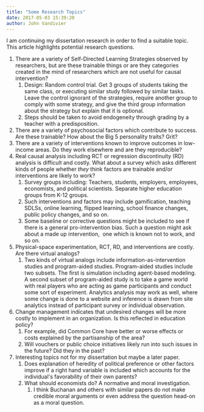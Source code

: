 ```yaml
---
title: "Some Research Topics"
date: 2017-05-03 15:39:20
author: John Vandivier
---
```




I am continuing my dissertation research in order to find a suitable topic. This article highlights potential research questions.
<ol>
 	<li>There are a variety of Self-Directed Learning Strategies observed by researchers, but are these trainable things or are they categories created in the mind of researchers which are not useful for causal intervention?
<ol>
 	<li>Design: Random control trial. Get 3 groups of students taking the same class, or executing similar study followed by similar tasks. Leave the control ignorant of the strategies, require another group to comply with some strategy, and give the third group information about the strategy but explain that it is optional.</li>
 	<li>Steps should be taken to avoid endogeneity through grading by a teacher with a predisposition.</li>
</ol>
</li>
 	<li>There are a variety of psychosocial factors which contribute to success. Are these trainable? How about the Big 5 personality traits? Grit?</li>
 	<li>There are a variety of interventions known to improve outcomes in low-income areas. Do they work elsewhere and are they reproducible?</li>
 	<li>Real causal analysis including RCT or regression discontinuity (RD) analysis is difficult and costly. What about a survey which asks different kinds of people whether <em>they</em> think factors are trainable and/or interventions are likely to work?
<ol>
 	<li>Survey groups including: Teachers, students, employers, employees, economists, and political scientists. Separate higher education groups from K-12 groups.</li>
 	<li>Such interventions and factors may include gamification, teaching SDLSs, online learning, flipped learning, school finance changes, public policy changes, and so on.</li>
 	<li>Some baseline or corrective questions might be included to see if there is a general pro-intervention bias. Such a question might ask about a made up intervention,  one which is known not to work, and so on.</li>
</ol>
</li>
 	<li>Physical-space experimentation, RCT, RD, and interventions are costly. Are there virtual analogs?
<ol>
 	<li>Two kinds of virtual analogs include information-as-intervention studies and program-aided studies. Program-aided studies include two subsets. The first is simulation including agent-based modeling. A second subset of program-aided study is to take a game world with real players who are acting as game participants and conduct some sort of experiment. Analytics analysis may work as well, where some change is done to a website and inference is drawn from site analytics instead of participant survey or individual observation.</li>
</ol>
</li>
 	<li>Change management indicates that undesired changes will be more costly to implement in an organization. Is this reflected in education policy?
<ol>
 	<li>For example, did Common Core have better or worse effects or costs explained by the partisanship of the area?</li>
 	<li>Will vouchers or public choice initiatives likely run into such issues in the future? Did they in the past?</li>
</ol>
</li>
 	<li>Interesting topics not for my dissertation but maybe a later paper.
<ol>
 	<li>Does explanation of heredity of political preference or other factors improve if a right hand variable is included which accounts for the individual's favorability of their own parents?</li>
 	<li>What should economists do? A normative and moral investigation.
<ol>
 	<li>I think Buchanan and others with similar papers do not make credible moral arguments or even address the question head-on as a moral question.</li>
</ol>
</li>
</ol>
</li>
</ol>